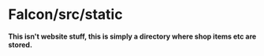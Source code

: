 # Falcon/src/static

**This isn't website stuff, this is simply a directory where shop items etc are stored.**
